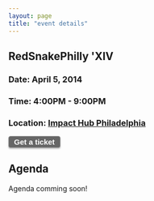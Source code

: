 ```yaml
---
layout: page
title: "event details"
---
```


<h2>RedSnakePhilly 'XIV      </h2>
<h3>Date: April 5, 2014
<h3>Time: 4:00PM - 9:00PM      </h3>
<h3>
  Location: <a style="text-decoration: underline;" href='http://philadelphia.impacthub.net'>Impact Hub Philadelphia</a> 
</h3>

<a href="https://www.eventbrite.com/e/redsnake-philly-2014-tickets-11094145889" style="font-family:Helvetica, arial; background:#666 ; border:1px solid #888; text-shadow:0 -1px #666666;font-size:15px;-moz-border-radius:4px;-webkit-border-radius:4px;-moz-box-shadow:0 2px 3px rgba(0, 0, 0, .3);-webkit-box-shadow:0 2px 3px rgba(0, 0, 0, .3);display: inline-block;margin:0;text-align:center;padding:2px 10px 2px;text-decoration:none;font-weight:bold;color:#FFFFFF;" target="_top">Get a ticket</a>

<a name="agenda" />
<div id='agenda'>
<h2> Agenda </h2>
<p>Agenda comming soon!</p>
<!--
<table>
<tr> <th> Time </th> <th> Who</th> <th> What </th> </tr> 
<tr> <td> 3:30 </td> <td> </td> <td> Doors open + Social Time </td> </tr> 
<tr> <td> 4:30 </td> <td> </td> <td> Food served </td> </tr> 
<tr> <td> 5:30 </td> <td> Tom Panzarella</td> <td> Welcome to RSP13 </td> </tr> 
<tr> <td> 5:40 </td> <td> SEER Interactive</td> <td> Sponsor talk </td> </tr> 
<tr> <td> 5:50 </td> <td> Pam Selle</td> <td> A Field Guide to Ruby and Python </td> </tr> 
<tr> <td> 6:00 </td> <td> Jearvon Dharrie</td> <td> Rails 4 / Ruby 2 </td> </tr> 
<tr> <td> 6:10 </td> <td> Jeffrey J. Persch</td> <td> Testing Python Web Applications at Scale </td> </tr> 
<tr> <td> 6:20 </td> <td> Monetate</td> <td> Sponsor talk </td> </tr> 
<tr> <td> 6:30 </td> <td> Justin Campbell</td> <td> Using RubyMotion for rapid iOS development </td> </tr> 
<tr> <td> 6:40 </td> <td> Scott Determan</td> <td> Vision Spreadsheet: An Environment for Computer Vision </td> </tr> 
<tr> <td> 6:50 </td> <td> Kyle Burton</td> <td> The Patterns You Can’t {See, Refactor} </td> </tr> 
<tr> <td> 7:00 </td> <td> Relay</td> <td> Sponsor talk </td> </tr> 
<tr> <td> 7:10 </td> <td> </td> <td>  </td> </tr> 
<tr> <td> 7:20 </td> <td> Dave Richardson</td> <td> C++ templates </td> </tr> 
<tr> <td> 7:30 </td> <td> SIG</td> <td> Sponsor talk </td> </tr> 
<tr> <td> 7:40 </td> <td> Hector Castro</td> <td> Building Command-line Applications with Ruby </td> </tr> 
<tr> <td> 7:50 </td> <td> Dan Williams</td> <td> Using SimPy to Model AWS Autoscaling for Realtime Computation </td> </tr> 
<tr> <td> 8:00 </td> <td> Job Spring</td> <td> Sponsor talk </td> </tr> 
<tr> <td> 8:10 </td> <td> Rob DiMarco</td> <td> Building Android Apps with JRuby and Ruboto </td> </tr> 
<tr> <td> 8:20 </td> <td> Tom Adelman</td> <td> How the python got it’s stripes: Simulating nature’s patterns with Numpy </td> </tr> 
<tr> <td> 8:30 </td> <td> </td> <td> Social </td> </tr> 
<tr> <td> 9:30 </td> <td> </td> <td> Go home, you bunch of freeloaders. </td> </tr> 
</table>
-->
</div> 
